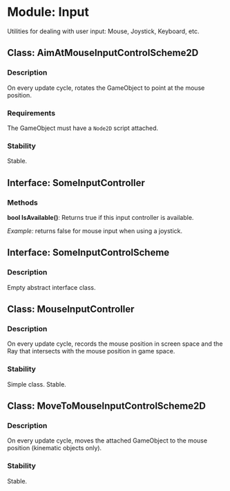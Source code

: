 # Module: Input

Utilities for dealing with user input: Mouse, Joystick, Keyboard, etc.

## Class: AimAtMouseInputControlScheme2D

### Description

On every update cycle, rotates the GameObject to point at the mouse position.

### Requirements

The GameObject must have a `Node2D` script attached.

### Stability

Stable.


## Interface: SomeInputController

### Methods

**bool IsAvailable()**: Returns true if this input controller is available.

_Example:_ returns false for mouse input when using a joystick.

## Interface: SomeInputControlScheme

### Description

Empty abstract interface class.

## Class: MouseInputController

### Description

On every update cycle, records the mouse position in screen space and the Ray that intersects with the mouse position in game space.

### Stability

Simple class. Stable.

## Class: MoveToMouseInputControlScheme2D

### Description

On every update cycle, moves the attached GameObject to the mouse position (kinematic objects only).

### Stability

Stable.
